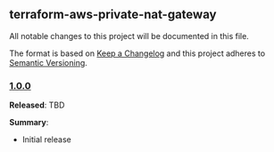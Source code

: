 ## terraform-aws-private-nat-gateway

All notable changes to this project will be documented in this file.

The format is based on [Keep a Changelog](http://keepachangelog.com/) and this project adheres to [Semantic Versioning](http://semver.org/).

### [1.0.0](https://github.com/plus3it/terraform-aws-private-nat-gateway/releases/tag/1.0.0)

**Released**: TBD

**Summary**:

*   Initial release
